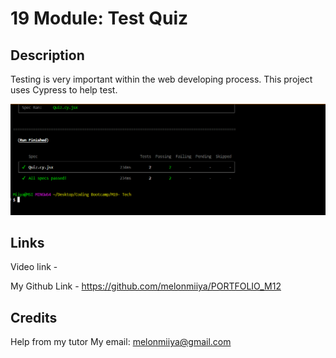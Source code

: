 # 19 Module: Test Quiz

## Description

Testing is very important within the web developing process. This project uses Cypress to help test. 

![Screenshot esults](./assets/Test-Screenshot.png)

## Links

Video link - 

My Github Link - https://github.com/melonmiiya/PORTFOLIO_M12

## Credits

Help from my tutor
My email: melonmiiya@gmail.com
